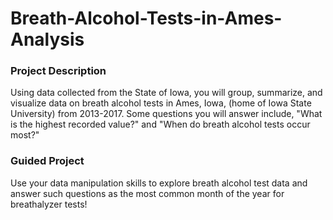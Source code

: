 # Breath-Alcohol-Tests-in-Ames-Analysis 

### Project Description
Using data collected from the State of Iowa, you will group, summarize, and visualize data on breath alcohol tests in Ames, Iowa, (home of Iowa State University) from 2013-2017. Some questions you will answer include, "What is the highest recorded value?" and "When do breath alcohol tests occur most?"

### Guided Project
Use your data manipulation skills to explore breath alcohol test data and answer such questions as the most common month of the year for breathalyzer tests!
